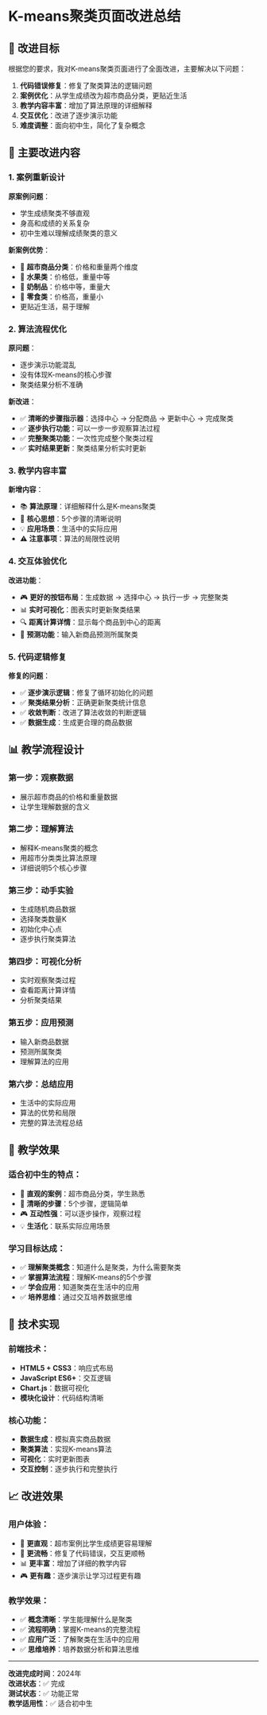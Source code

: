 # K-means聚类页面改进总结

## 🎯 改进目标

根据您的要求，我对K-means聚类页面进行了全面改进，主要解决以下问题：

1. **代码错误修复**：修复了聚类算法的逻辑问题
2. **案例优化**：从学生成绩改为超市商品分类，更贴近生活
3. **教学内容丰富**：增加了算法原理的详细解释
4. **交互优化**：改进了逐步演示功能
5. **难度调整**：面向初中生，简化了复杂概念

## 🔧 主要改进内容

### 1. 案例重新设计

**原案例问题**：
- 学生成绩聚类不够直观
- 身高和成绩的关系复杂
- 初中生难以理解成绩聚类的意义

**新案例优势**：
- 🛒 **超市商品分类**：价格和重量两个维度
- 🍎 **水果类**：价格低，重量中等
- 🥛 **奶制品**：价格中等，重量大  
- 🍫 **零食类**：价格高，重量小
- 更贴近生活，易于理解

### 2. 算法流程优化

**原问题**：
- 逐步演示功能混乱
- 没有体现K-means的核心步骤
- 聚类结果分析不准确

**新改进**：
- ✅ **清晰的步骤指示器**：选择中心 → 分配商品 → 更新中心 → 完成聚类
- ✅ **逐步执行功能**：可以一步一步观察算法过程
- ✅ **完整聚类功能**：一次性完成整个聚类过程
- ✅ **实时结果更新**：聚类结果分析实时更新

### 3. 教学内容丰富

**新增内容**：
- 📚 **算法原理**：详细解释什么是K-means聚类
- 🎯 **核心思想**：5个步骤的清晰说明
- 💡 **应用场景**：生活中的实际应用
- ⚠️ **注意事项**：算法的局限性说明

### 4. 交互体验优化

**改进功能**：
- 🎮 **更好的按钮布局**：生成数据 → 选择中心 → 执行一步 → 完整聚类
- 📊 **实时可视化**：图表实时更新聚类结果
- 🔍 **距离计算详情**：显示每个商品到中心的距离
- 🎯 **预测功能**：输入新商品预测所属聚类

### 5. 代码逻辑修复

**修复的问题**：
- ✅ **逐步演示逻辑**：修复了循环初始化的问题
- ✅ **聚类结果分析**：正确更新聚类统计信息
- ✅ **收敛判断**：改进了算法收敛的判断逻辑
- ✅ **数据生成**：生成更合理的商品数据

## 📊 教学流程设计

### 第一步：观察数据
- 展示超市商品的价格和重量数据
- 让学生理解数据的含义

### 第二步：理解算法
- 解释K-means聚类的概念
- 用超市分类类比算法原理
- 详细说明5个核心步骤

### 第三步：动手实验
- 生成随机商品数据
- 选择聚类数量K
- 初始化中心点
- 逐步执行聚类算法

### 第四步：可视化分析
- 实时观察聚类过程
- 查看距离计算详情
- 分析聚类结果

### 第五步：应用预测
- 输入新商品数据
- 预测所属聚类
- 理解算法的应用

### 第六步：总结应用
- 生活中的实际应用
- 算法的优势和局限
- 完整的算法流程总结

## 🎯 教学效果

### 适合初中生的特点：
- 🎨 **直观的案例**：超市商品分类，学生熟悉
- 📝 **清晰的步骤**：5个步骤，逻辑简单
- 🎮 **互动性强**：可以逐步操作，观察过程
- 💡 **生活化**：联系实际应用场景

### 学习目标达成：
- ✅ **理解聚类概念**：知道什么是聚类，为什么需要聚类
- ✅ **掌握算法流程**：理解K-means的5个步骤
- ✅ **学会应用**：知道聚类在生活中的应用
- ✅ **培养思维**：通过交互培养数据思维

## 🚀 技术实现

### 前端技术：
- **HTML5 + CSS3**：响应式布局
- **JavaScript ES6+**：交互逻辑
- **Chart.js**：数据可视化
- **模块化设计**：代码结构清晰

### 核心功能：
- **数据生成**：模拟真实商品数据
- **聚类算法**：实现K-means算法
- **可视化**：实时更新图表
- **交互控制**：逐步执行和完整执行

## 📈 改进效果

### 用户体验：
- 🎯 **更直观**：超市案例比学生成绩更容易理解
- 🔄 **更流畅**：修复了代码错误，交互更顺畅
- 📊 **更丰富**：增加了详细的教学内容
- 🎮 **更有趣**：逐步演示让学习过程更有趣

### 教学效果：
- ✅ **概念清晰**：学生能理解什么是聚类
- ✅ **流程明确**：掌握K-means的完整流程
- ✅ **应用广泛**：了解聚类在生活中的应用
- ✅ **思维培养**：培养数据分析和算法思维

---

**改进完成时间**：2024年  
**改进状态**：✅ 完成  
**测试状态**：✅ 功能正常  
**教学适用性**：✅ 适合初中生 